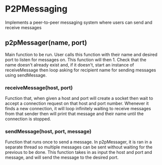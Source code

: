 # P2PMessaging

Implements a peer-to-peer messaging system where users can send and receive messages

## p2pMessager(name, port)

Main function to be run. User calls this function with their name and desired port to listen for messages on. This function will then 1. Check that the name doesn't already exist and, if it doesn't, start an instance of receiveMessage then loop asking for recipient name for sending messages using sendMessage.

### receiveMessage(host, port)

Function that, when given a host and port will create a socket then wait to accept a connection request on that host and port number. Whenever it finds a new connection, it will loop infinitely waiting to receive messages from that sender then will print that message and their name until the connection is stopped. 

### sendMessage(host, port, message)

Function that runs once to send a message. In p2pMessager, it is ran in a separate thread so multiple messages can be sent without waiting for the previous to be done. This function takes in as input the host and port and message, and will send the message to the desired port.